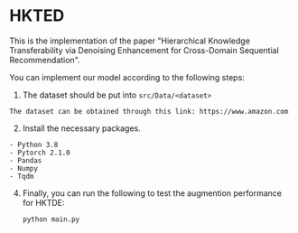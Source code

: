# HKTED
This is the implementation of the paper "Hierarchical Knowledge Transferability via Denoising Enhancement for Cross-Domain Sequential Recommendation".

You can implement our model according to the following steps:

1. The dataset should be put into ``src/Data/<dataset>``

```
The dataset can be obtained through this link: https://www.amazon.com
```

2. Install the necessary packages.
```
- Python 3.8
- Pytorch 2.1.0
- Pandas
- Numpy
- Tqdm
```

4. Finally, you can run the following to test the augmention performance for HKTDE:

   ```
   python main.py
   ```







